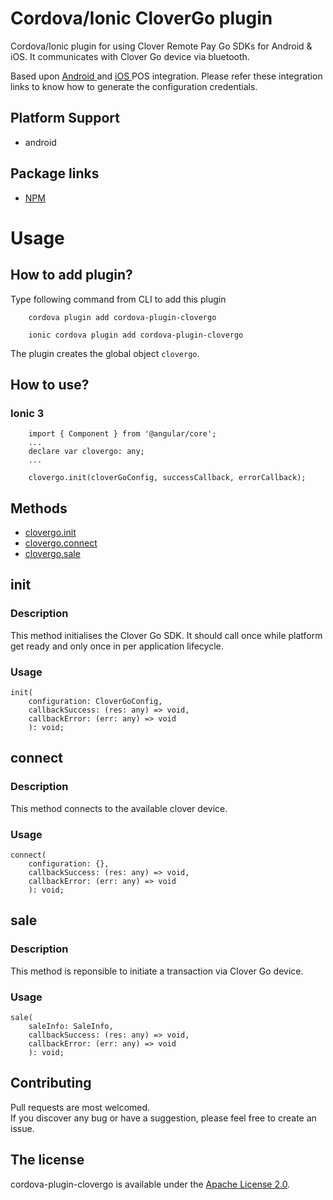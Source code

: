# Cordova/Ionic CloverGo plugin
Cordova/Ionic plugin for using Clover Remote Pay Go SDKs for Android & iOS. It communicates with Clover Go  device via bluetooth.  

Based upon [ Android ](https://github.com/clover/remote-pay-android-go) and [ iOS ](https://github.com/clover/remote-pay-android-go) POS integration. Please refer these integration links to know how to generate the configuration credentials.

## Platform Support
* android

## Package links
* [ NPM ](https://www.npmjs.com/package/cordova-plugin-clovergo)


# Usage

## How to add plugin?
Type following command from CLI to add this plugin

```
    cordova plugin add cordova-plugin-clovergo
```


```
    ionic cordova plugin add cordova-plugin-clovergo
```

The plugin creates the global object `clovergo`.

## How to use?

### Ionic 3

```
    import { Component } from '@angular/core';
    ...
    declare var clovergo: any;
    ...

    clovergo.init(cloverGoConfig, successCallback, errorCallback);

```



## Methods


- [clovergo.init](#init)
- [clovergo.connect](#connect)
- [clovergo.sale](#sale)


## init

### Description

This method initialises the Clover Go SDK. It should call once while platform get ready and only once in per application lifecycle.

### Usage

```
init(
    configuration: CloverGoConfig, 
    callbackSuccess: (res: any) => void, 
    callbackError: (err: any) => void
    ): void;
```

## connect

### Description

This method connects to the available clover device.

### Usage

```
connect(
    configuration: {},
    callbackSuccess: (res: any) => void,
    callbackError: (err: any) => void
    ): void;
```

## sale

### Description

This method is reponsible to initiate a transaction via Clover Go device.

### Usage

```
sale(
    saleInfo: SaleInfo,
    callbackSuccess: (res: any) => void,
    callbackError: (err: any) => void
    ): void;
```


## Contributing
Pull requests are most welcomed.  
If you discover any bug or have a suggestion, please feel free to create an issue.

## The license

cordova-plugin-clovergo is available under the [Apache License 2.0](https://github.com/hotwax/cordova-plugin-clovergo/blob/master/LICENSE).
